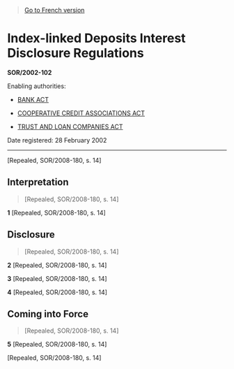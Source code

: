 > [Go to French version](/fr/Règlements/Décrets,%20ordonnances%20et%20règlements%20statutaires/2002/102.md)

# Index-linked Deposits Interest Disclosure Regulations

**SOR/2002-102**

Enabling authorities: 
- [BANK ACT](/en/Acts/Statutes%20of%20Canada/1991/c.%2046.md)

- [COOPERATIVE CREDIT ASSOCIATIONS ACT](/en/Acts/Statutes%20of%20Canada/1991/c.%2048.md)

- [TRUST AND LOAN COMPANIES ACT](/en/Acts/Statutes%20of%20Canada/1991/c.%2045.md)

Date registered: 28 February 2002

----------


[Repealed, SOR/2008-180, s. 14]



## Interpretation
> [Repealed, SOR/2008-180, s. 14]



**1** [Repealed, SOR/2008-180, s. 14]




## Disclosure
> [Repealed, SOR/2008-180, s. 14]



**2** [Repealed, SOR/2008-180, s. 14]



**3** [Repealed, SOR/2008-180, s. 14]



**4** [Repealed, SOR/2008-180, s. 14]




## Coming into Force
> [Repealed, SOR/2008-180, s. 14]



**5** [Repealed, SOR/2008-180, s. 14]


[Repealed, SOR/2008-180, s. 14]


